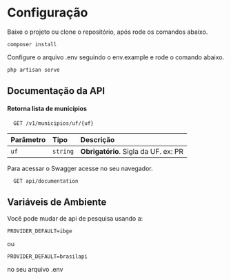 
# Configuração

Baixe o projeto ou clone o repositório, após rode os comandos abaixo.

`composer install`

Configure o arquivo .env seguindo o env.example e rode o comando abaixo.

`php artisan serve`




## Documentação da API

#### Retorna lista de municípios

```http
  GET /v1/municipios/uf/{uf}
```

| Parâmetro   | Tipo       | Descrição                           |
| :---------- | :--------- | :---------------------------------- |
| `uf` | `string` | **Obrigatório**. Sigla da UF. ex: PR |

Para acessar o Swagger acesse no seu navegador.

```http
  GET api/documentation
```


## Variáveis de Ambiente

Você pode mudar de api de pesquisa usando a:

`PROVIDER_DEFAULT=ibge`

ou

`PROVIDER_DEFAULT=brasilapi`

no seu arquivo .env

